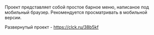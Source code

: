 Проект представляет собой простое барное меню, написаное под мобильный браузер.
Рекомендуется просматривать в мобильной версии.

Развернутый проект - https://clck.ru/38b5kf

